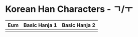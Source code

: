 
# Korean Han Characters - ㄱ/ㅜ

| Eum | Basic Hanja 1 | Basic Hanja 2 |
| :-: | :-----------: | :-----------: |
|     |               |               |
